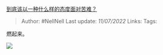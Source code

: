 [到底该以一种什么样的态度面对苦难？](https://www.zhihu.com/question/541031407/answer/2563705188)

>Author: #NellNell 
>Last update: *11/07/2022* 
>Links: 
>Tags: 

燃起来。

![](https://pic4.zhimg.com/50/v2-e6c949e0fe6f893b2dace6f34b3633e9_720w.jpg?source=1940ef5c)

